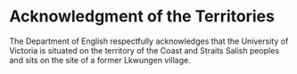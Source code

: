 # Acknowledgment of the Territories

The Department of English respectfully acknowledges that the University of Victoria is situated on the territory of the Coast and Straits Salish peoples and sits on the site of a former Lkwungen village.
